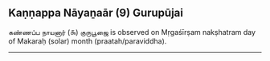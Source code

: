 ## Kaṇṇappa Nāyaṉaār (9) Gurupūjai
கண்ணப்ப நாயனார் (௯) குருபூஜை is observed on Mṛgaśīrṣam nakṣhatram day of Makaraḥ (solar) month (praatah/paraviddha).



---
